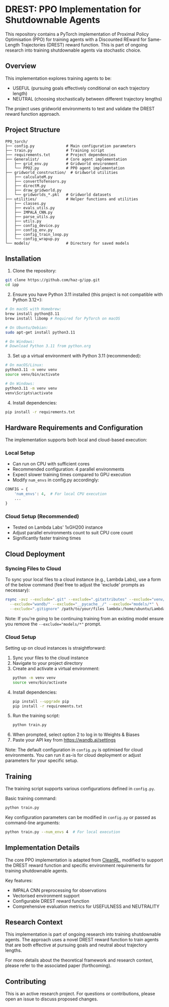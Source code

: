 # DREST: PPO Implementation for Shutdownable Agents

This repository contains a PyTorch implementation of Proximal Policy Optimisation (PPO) for training agents with a Discounted REward for Same-Length Trajectories (DREST) reward function. This is part of ongoing research into training shutdownable agents via stochastic choice.

## Overview

This implementation explores training agents to be:
- USEFUL (pursuing goals effectively conditional on each trajectory length)
- NEUTRAL (choosing stochastically between different trajectory lengths)

The project uses gridworld environments to test and validate the DREST reward function approach.

## Project Structure

```
PPO_torch/
├── config.py              # Main configuration parameters
├── train.py               # Training script
├── requirements.txt       # Project dependencies
├── Generalist/            # Core agent implementation
│   ├── grid_env.py        # Gridworld environment
│   └── PPO2.py            # PPO agent implementation
├── gridworld_construction/  # Gridworld utilities
│   ├── calculateM.py
│   ├── convertToTensors.py
│   ├── directM.py
│   ├── draw_gridworld.py
│   └── gridworlds_*.pkl   # Gridworld datasets
├── utilities/             # Helper functions and utilities
│   ├── classes.py
│   ├── evals_utils.py
│   ├── IMPALA_CNN.py
│   ├── parse_utils.py
│   ├── utils.py
│   ├── config_device.py
│   ├── config_env.py
│   ├── config_train_loop.py
│   └── config_wrapup.py
└── models/                # Directory for saved models
```

## Installation

1. Clone the repository:
```bash
git clone https://github.com/haz-g/ipp.git
cd ipp
```

2. Ensure you have Python 3.11 installed (this project is not compatible with Python 3.12+):
```bash
# On macOS with Homebrew:
brew install python@3.11
brew install libomp # Required for PyTorch on macOS

# On Ubuntu/Debian:
sudo apt-get install python3.11

# On Windows:
# Download Python 3.11 from python.org
```

3. Set up a virtual environment with Python 3.11 (recommended):
```bash
# On macOS/Linux:
python3.11 -m venv venv
source venv/bin/activate

# On Windows:
python3.11 -m venv venv
venv\Scripts\activate
```

4. Install dependencies:
```bash
pip install -r requirements.txt
```

## Hardware Requirements and Configuration

The implementation supports both local and cloud-based execution:

### Local Setup
- Can run on CPU with sufficient cores
- Recommended configuration: 4 parallel environments
- Expect slower training times compared to GPU execution
- Modify `num_envs` in config.py accordingly:
```python
CONFIG = {
    'num_envs': 4,  # For local CPU execution
    ...
}
```

### Cloud Setup (Recommended)
- Tested on Lambda Labs' 1xGH200 instance
- Adjust parallel environments count to suit CPU core count
- Significantly faster training times

## Cloud Deployment

### Syncing Files to Cloud

To sync your local files to a cloud instance (e.g., Lambda Labs), use a form of the below command (feel free to adjust the 'exclude' prompts as necessary):

```bash
rsync -avz --exclude=".git" --exclude=".gitattributes" --exclude="venv/" \
  --exclude="wandb/" --exclude="__pycache__/" --exclude="models/*" \
  --exclude=".gitignore" /path/to/your/files lambda:/home/ubuntu/Lambda_IPP/
```

Note: If you're going to be continuing training from an existing model ensure you remove the ```--exclude="models/*"``` prompt.

### Cloud Setup

Setting up on cloud instances is straightforward:

1. Sync your files to the cloud instance
2. Navigate to your project directory
3. Create and activate a virtual environment:
   ```bash
   python -m venv venv
   source venv/bin/activate
   ```
4. Install dependencies:
   ```bash
   pip install --upgrade pip
   pip install -r requirements.txt
   ```
5. Run the training script:
   ```bash
   python train.py
   ```
6. When prompted, select option 2 to log in to Weights & Biases
7. Paste your API key from https://wandb.ai/settings

Note: The default configuration in `config.py` is optimised for cloud environments. You can run it as-is for cloud deployment or adjust parameters for your specific setup.

## Training

The training script supports various configurations defined in `config.py`. 

Basic training command:
```bash
python train.py
```

Key configuration parameters can be modified in `config.py` or passed as command-line arguments:
```bash
python train.py --num_envs 4  # For local execution
```

## Implementation Details

The core PPO implementation is adapted from [CleanRL](https://docs.cleanrl.dev/rl-algorithms/ppo/#ppopy), modified to support the DREST reward function and specific environment requirements for training shutdownable agents.

Key features:
- IMPALA CNN preprocessing for observations
- Vectorised environment support
- Configurable DREST reward function
- Comprehensive evaluation metrics for USEFULNESS and NEUTRALITY

## Research Context

This implementation is part of ongoing research into training shutdownable agents. The approach uses a novel DREST reward function to train agents that are both effective at pursuing goals and neutral about trajectory lengths.

For more details about the theoretical framework and research context, please refer to the associated paper (forthcoming).

## Contributing

This is an active research project. For questions or contributions, please open an issue to discuss proposed changes.